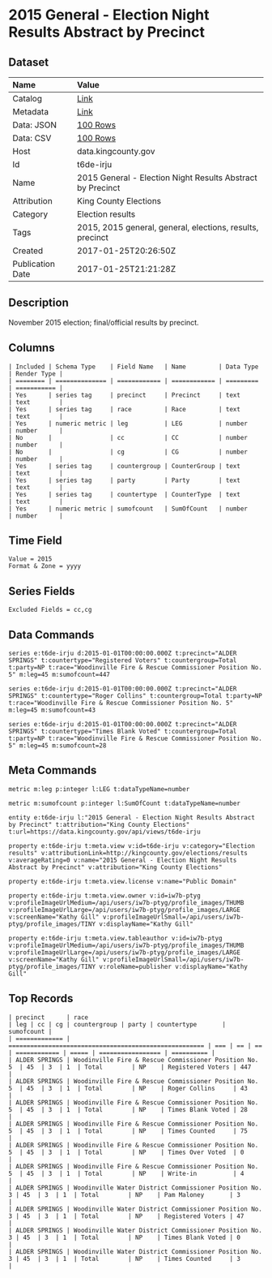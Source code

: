 # 2015 General - Election Night Results Abstract by Precinct

## Dataset

| Name | Value |
| :--- | :---- |
| Catalog | [Link](https://catalog.data.gov/dataset/2015-general-election-night-results-abstract-by-precinct) |
| Metadata | [Link](https://data.kingcounty.gov/api/views/t6de-irju) |
| Data: JSON | [100 Rows](https://data.kingcounty.gov/api/views/t6de-irju/rows.json?max_rows=100) |
| Data: CSV | [100 Rows](https://data.kingcounty.gov/api/views/t6de-irju/rows.csv?max_rows=100) |
| Host | data.kingcounty.gov |
| Id | t6de-irju |
| Name | 2015 General - Election Night Results Abstract by Precinct |
| Attribution | King County Elections |
| Category | Election results |
| Tags | 2015, 2015 general, general, elections, results, precinct |
| Created | 2017-01-25T20:26:50Z |
| Publication Date | 2017-01-25T21:21:28Z |

## Description

November 2015 election; final/official results by precinct.

## Columns

```ls
| Included | Schema Type    | Field Name   | Name         | Data Type | Render Type |
| ======== | ============== | ============ | ============ | ========= | =========== |
| Yes      | series tag     | precinct     | Precinct     | text      | text        |
| Yes      | series tag     | race         | Race         | text      | text        |
| Yes      | numeric metric | leg          | LEG          | number    | number      |
| No       |                | cc           | CC           | number    | number      |
| No       |                | cg           | CG           | number    | number      |
| Yes      | series tag     | countergroup | CounterGroup | text      | text        |
| Yes      | series tag     | party        | Party        | text      | text        |
| Yes      | series tag     | countertype  | CounterType  | text      | text        |
| Yes      | numeric metric | sumofcount   | SumOfCount   | number    | number      |
```

## Time Field

```ls
Value = 2015
Format & Zone = yyyy
```

## Series Fields

```ls
Excluded Fields = cc,cg
```

## Data Commands

```ls
series e:t6de-irju d:2015-01-01T00:00:00.000Z t:precinct="ALDER SPRINGS" t:countertype="Registered Voters" t:countergroup=Total t:party=NP t:race="Woodinville Fire & Rescue Commissioner Position No. 5" m:leg=45 m:sumofcount=447

series e:t6de-irju d:2015-01-01T00:00:00.000Z t:precinct="ALDER SPRINGS" t:countertype="Roger Collins" t:countergroup=Total t:party=NP t:race="Woodinville Fire & Rescue Commissioner Position No. 5" m:leg=45 m:sumofcount=43

series e:t6de-irju d:2015-01-01T00:00:00.000Z t:precinct="ALDER SPRINGS" t:countertype="Times Blank Voted" t:countergroup=Total t:party=NP t:race="Woodinville Fire & Rescue Commissioner Position No. 5" m:leg=45 m:sumofcount=28
```

## Meta Commands

```ls
metric m:leg p:integer l:LEG t:dataTypeName=number

metric m:sumofcount p:integer l:SumOfCount t:dataTypeName=number

entity e:t6de-irju l:"2015 General - Election Night Results Abstract by Precinct" t:attribution="King County Elections" t:url=https://data.kingcounty.gov/api/views/t6de-irju

property e:t6de-irju t:meta.view v:id=t6de-irju v:category="Election results" v:attributionLink=http://kingcounty.gov/elections/results v:averageRating=0 v:name="2015 General - Election Night Results Abstract by Precinct" v:attribution="King County Elections"

property e:t6de-irju t:meta.view.license v:name="Public Domain"

property e:t6de-irju t:meta.view.owner v:id=iw7b-ptyg v:profileImageUrlMedium=/api/users/iw7b-ptyg/profile_images/THUMB v:profileImageUrlLarge=/api/users/iw7b-ptyg/profile_images/LARGE v:screenName="Kathy Gill" v:profileImageUrlSmall=/api/users/iw7b-ptyg/profile_images/TINY v:displayName="Kathy Gill"

property e:t6de-irju t:meta.view.tableauthor v:id=iw7b-ptyg v:profileImageUrlMedium=/api/users/iw7b-ptyg/profile_images/THUMB v:profileImageUrlLarge=/api/users/iw7b-ptyg/profile_images/LARGE v:screenName="Kathy Gill" v:profileImageUrlSmall=/api/users/iw7b-ptyg/profile_images/TINY v:roleName=publisher v:displayName="Kathy Gill"
```

## Top Records

```ls
| precinct      | race                                                   | leg | cc | cg | countergroup | party | countertype       | sumofcount | 
| ============= | ====================================================== | === | == | == | ============ | ===== | ================= | ========== | 
| ALDER SPRINGS | Woodinville Fire & Rescue Commissioner Position No. 5  | 45  | 3  | 1  | Total        | NP    | Registered Voters | 447        | 
| ALDER SPRINGS | Woodinville Fire & Rescue Commissioner Position No. 5  | 45  | 3  | 1  | Total        | NP    | Roger Collins     | 43         | 
| ALDER SPRINGS | Woodinville Fire & Rescue Commissioner Position No. 5  | 45  | 3  | 1  | Total        | NP    | Times Blank Voted | 28         | 
| ALDER SPRINGS | Woodinville Fire & Rescue Commissioner Position No. 5  | 45  | 3  | 1  | Total        | NP    | Times Counted     | 75         | 
| ALDER SPRINGS | Woodinville Fire & Rescue Commissioner Position No. 5  | 45  | 3  | 1  | Total        | NP    | Times Over Voted  | 0          | 
| ALDER SPRINGS | Woodinville Fire & Rescue Commissioner Position No. 5  | 45  | 3  | 1  | Total        | NP    | Write-in          | 4          | 
| ALDER SPRINGS | Woodinville Water District Commissioner Position No. 3 | 45  | 3  | 1  | Total        | NP    | Pam Maloney       | 3          | 
| ALDER SPRINGS | Woodinville Water District Commissioner Position No. 3 | 45  | 3  | 1  | Total        | NP    | Registered Voters | 47         | 
| ALDER SPRINGS | Woodinville Water District Commissioner Position No. 3 | 45  | 3  | 1  | Total        | NP    | Times Blank Voted | 0          | 
| ALDER SPRINGS | Woodinville Water District Commissioner Position No. 3 | 45  | 3  | 1  | Total        | NP    | Times Counted     | 3          | 
```